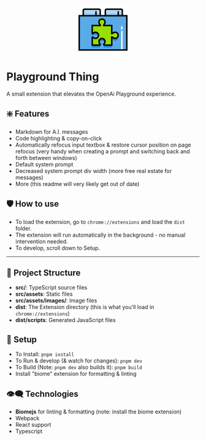 <div align="center">
<img src="./dist/assets/icons/icon128.png" alt="Web Extension Template" \>
</div>

# Playground Thing

A small extension that elevates the OpenAi Playground experience.

## :sparkle: Features

* Markdown for A.I. messages
* Code highlighting & copy-on-click
* Automatically refocus input textbox & restore cursor position on page refocus (very handy when creating a prompt and switching back and forth between windows)
* Default system prompt
* Decreased system prompt div width (more free real estate for messages)
* More (this readme will very likely get out of date)

## :shield: How to use
* To load the extension, go to ```chrome://extensions``` and load the ```dist``` folder.
* The extension will run automatically in the background - no manual intervention needed.
* To develop, scroll down to Setup.



---



## :open_file_folder: Project Structure

* **src/**: TypeScript source files
* **src/assets**: Static files
* **src/assets/images/**: Image files
* **dist**: The Extension directory (this is what you'll load in ```chrome://extensions```)
* **dist/scripts**: Generated JavaScript files

## :hammer: Setup

* To Install: ```pnpm install```
* To Run & develop (& watch for changes): ```pnpm dev```
* To Build (Note: ```pnpm dev``` also builds it): ```pnpm build```
* Install "biome" extension for formatting & linting

## :eye_speech_bubble: Technologies

* **Biomejs** for linting & formatting (note: install the biome extension)
* Webpack
* React support
* Typescript
